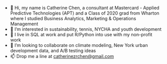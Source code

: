 - 👋 Hi, my name is Catherine Chen, a consultant at Mastercard - Applied Predictive Technologies (APT) and a Class of 2020 grad from Wharton where I studied Business Analytics, Marketing & Operations Management
- 👀 I’m interested in sustainability, tennis, NYCHA and youth development
- 🌱 I live in SQL at work and put R/Python into use with my non-profit work
- 💞️ I’m looking to collaborate on climate modeling, New York urban development data, and A/B testing ideas
- 📫 Drop me a line at catherinezrchen@gmail.com

<!---
catchen97/catchen97 is a ✨ special ✨ repository because its `README.md` (this file) appears on your GitHub profile.
You can click the Preview link to take a look at your changes.
--->
